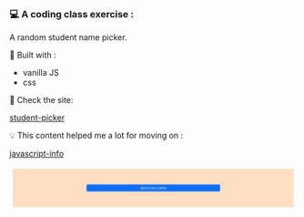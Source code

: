 ### 💻 A coding class exercise :

A random student name picker.

🔧 Built with :

- vanilla JS
- css

🚀 Check the site:

[student-picker](https://normenme.github.io/student-picker/)

💡 This content helped me a lot for moving on :

[javascript-info](https://javascript.info/settimeout-setinterval)

![image](./images/student-picker.png)
